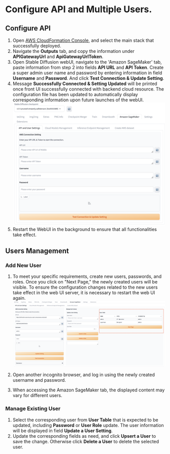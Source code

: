 # Configure API and Multiple Users.

## Configure API
1. Open [AWS CloudFormation Console](https://console.aws.amazon.com/cloudformation/), and select the main stack that successfully deployed.
2. Navigate the **Outputs** tab, and copy the information under **APIGatewayUrl** and **ApiGatewayUrlToken**.
3. Open Stable Diffusion webUI, navigate to the 'Amazon SageMaker' tab, paste information from step 2 into fields **API URL** and **API Token**. Create a super admin user name and password by entering information in field **Username** and **Password**. And click **Test Connection & Update Setting**.
4. Message **Successfully Connected & Setting Updated** will be printed once front UI successfully connected with backend cloud resource. The configuration file has been updated to automatically display corresponding information upon future launches of the webUI.
![config-setting](../images/API-Config-setting.png)
5. Restart the WebUI in the background to ensure that all functionalities take effect.



## Users Management
### Add New User
1. To meet your specific requirements, create new users, passwords, and roles. Once you click on "Next Page," the newly created users will be visible. To ensure the configuration changes related to the new users take effect in the web UI server, it is necessary to restart the web UI again.
![add user](../images/multi_user/multi-user-8.png)

2. Open another incognito browser, and log in using the newly created username and password.
3. When accessing the Amazon SageMaker tab, the displayed content may vary for different users.

### Manage Existing User
1. Select the corresponding user from **User Table** that is expected to be updated, including **Password** or **User Role** update. The user information will be displayed in field **Update a User Setting**.
2. Update the corresponding fields as need, and click **Upsert a User** to save the change. Otherwise click **Delete a User** to delete the selected user.


